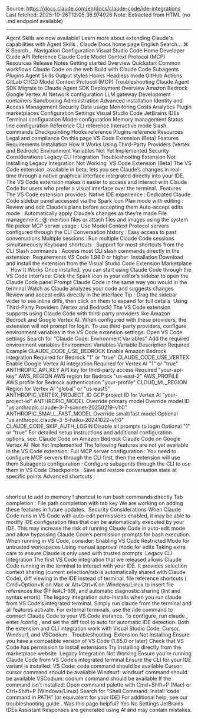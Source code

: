Source: https://docs.claude.com/en/docs/claude-code/ide-integrations
Last fetched: 2025-10-26T12:05:36.974926
Note: Extracted from HTML (no .md endpoint available)

---

Agent Skills are now available!
Learn more about extending Claude's capabilities with Agent Skills
.
Claude Docs
home page
English
Search...
⌘
K
Search...
Navigation
Configuration
Visual Studio Code
Home
Developer Guide
API Reference
Claude Code
Model Context Protocol (MCP)
Resources
Release Notes
Getting started
Overview
Quickstart
Common workflows
Claude Code on the web
Build with Claude Code
Subagents
Plugins
Agent Skills
Output styles
Hooks
Headless mode
GitHub Actions
GitLab CI/CD
Model Context Protocol (MCP)
Troubleshooting
Claude Agent SDK
Migrate to Claude Agent SDK
Deployment
Overview
Amazon Bedrock
Google Vertex AI
Network configuration
LLM gateway
Development containers
Sandboxing
Administration
Advanced installation
Identity and Access Management
Security
Data usage
Monitoring
Costs
Analytics
Plugin marketplaces
Configuration
Settings
Visual Studio Code
JetBrains IDEs
Terminal configuration
Model configuration
Memory management
Status line configuration
Reference
CLI reference
Interactive mode
Slash commands
Checkpointing
Hooks reference
Plugins reference
Resources
Legal and compliance
On this page
VS Code Extension (Beta)
Features
Requirements
Installation
How It Works
Using Third-Party Providers (Vertex and Bedrock)
Environment Variables
Not Yet Implemented
Security Considerations
Legacy CLI Integration
Troubleshooting
Extension Not Installing
Legacy Integration Not Working
​
VS Code Extension (Beta)
The VS Code extension, available in beta, lets you see Claude’s changes in real-time through a native graphical interface integrated directly into your IDE. The VS Code extension makes it easier to access and interact with Claude Code for users who prefer a visual interface over the terminal.
​
Features
The VS Code extension provides:
Native IDE experience
: Dedicated Claude Code sidebar panel accessed via the Spark icon
Plan mode with editing
: Review and edit Claude’s plans before accepting them
Auto-accept edits mode
: Automatically apply Claude’s changes as they’re made
File management
: @-mention files or attach files and images using the system file picker
MCP server usage
: Use Model Context Protocol servers configured through the CLI
Conversation history
: Easy access to past conversations
Multiple sessions
: Run multiple Claude Code sessions simultaneously
Keyboard shortcuts
: Support for most shortcuts from the CLI
Slash commands
: Access most CLI slash commands directly in the extension
​
Requirements
VS Code 1.98.0 or higher
​
Installation
Download and install the extension from the
Visual Studio Code Extension Marketplace
.
​
How It Works
Once installed, you can start using Claude Code through the VS Code interface:
Click the Spark icon in your editor’s sidebar to open the Claude Code panel
Prompt Claude Code in the same way you would in the terminal
Watch as Claude analyzes your code and suggests changes
Review and accept edits directly in the interface
Tip
: Drag the sidebar wider to see inline diffs, then click on them to expand for full details
​
Using Third-Party Providers (Vertex and Bedrock)
The VS Code extension supports using Claude Code with third-party providers like Amazon Bedrock and Google Vertex AI. When configured with these providers, the extension will not prompt for login. To use third-party providers, configure environment variables in the VS Code extension settings:
Open VS Code settings
Search for “Claude Code: Environment Variables”
Add the required environment variables
​
Environment Variables
Variable
Description
Required
Example
CLAUDE_CODE_USE_BEDROCK
Enable Amazon Bedrock integration
Required for Bedrock
"1"
or
"true"
CLAUDE_CODE_USE_VERTEX
Enable Google Vertex AI integration
Required for Vertex AI
"1"
or
"true"
ANTHROPIC_API_KEY
API key for third-party access
Required
"your-api-key"
AWS_REGION
AWS region for Bedrock
"us-east-2"
AWS_PROFILE
AWS profile for Bedrock authentication
"your-profile"
CLOUD_ML_REGION
Region for Vertex AI
"global"
or
"us-east5"
ANTHROPIC_VERTEX_PROJECT_ID
GCP project ID for Vertex AI
"your-project-id"
ANTHROPIC_MODEL
Override primary model
Override model ID
"us.anthropic.claude-3-7-sonnet-20250219-v1:0"
ANTHROPIC_SMALL_FAST_MODEL
Override small/fast model
Optional
"us.anthropic.claude-3-5-haiku-20241022-v1:0"
CLAUDE_CODE_SKIP_AUTH_LOGIN
Disable all prompts to login
Optional
"1"
or
"true"
For detailed setup instructions and additional configuration options, see:
Claude Code on Amazon Bedrock
Claude Code on Google Vertex AI
​
Not Yet Implemented
The following features are not yet available in the VS Code extension:
Full MCP server configuration
: You need to
configure MCP servers through the CLI
first, then the extension will use them
Subagents configuration
: Configure
subagents through the CLI
to use them in VS Code
Checkpoints
: Save and restore conversation state at specific points
Advanced shortcuts
:
#
shortcut to add to memory
!
shortcut to run bash commands directly
Tab completion
: File path completion with tab key
We are working on adding these features in future updates.
​
Security Considerations
When Claude Code runs in VS Code with auto-edit permissions enabled, it may be able to modify IDE configuration files that can be automatically executed by your IDE. This may increase the risk of running Claude Code in auto-edit mode and allow bypassing Claude Code’s permission prompts for bash execution.
When running in VS Code, consider:
Enabling
VS Code Restricted Mode
for untrusted workspaces
Using manual approval mode for edits
Taking extra care to ensure Claude is only used with trusted prompts
​
Legacy CLI Integration
The first VS Code integration that we released allows Claude Code running in the terminal to interact with your IDE. It provides selection context sharing (current selection/tab is automatically shared with Claude Code), diff viewing in the IDE instead of terminal, file reference shortcuts (
Cmd+Option+K
on Mac or
Alt+Ctrl+K
on Windows/Linux to insert file references like @File#L1-99), and automatic diagnostic sharing (lint and syntax errors).
The legacy integration auto-installs when you run
claude
from VS Code’s integrated terminal. Simply run
claude
from the terminal and all features activate. For external terminals, use the
/ide
command to connect Claude Code to your VS Code instance. To configure, run
claude
, enter
/config
, and set the diff tool to
auto
for automatic IDE detection.
Both the extension and CLI integration work with Visual Studio Code, Cursor, Windsurf, and VSCodium.
​
Troubleshooting
​
Extension Not Installing
Ensure you have a compatible version of VS Code (1.85.0 or later)
Check that VS Code has permission to install extensions
Try installing directly from the marketplace website
​
Legacy Integration Not Working
Ensure you’re running Claude Code from VS Code’s integrated terminal
Ensure the CLI for your IDE variant is installed:
VS Code:
code
command should be available
Cursor:
cursor
command should be available
Windsurf:
windsurf
command should be available
VSCodium:
codium
command should be available
If the command isn’t installed:
Open command palette with
Cmd+Shift+P
(Mac) or
Ctrl+Shift+P
(Windows/Linux)
Search for “Shell Command: Install ‘code’ command in PATH” (or equivalent for your IDE)
For additional help, see our
troubleshooting guide
.
Was this page helpful?
Yes
No
Settings
JetBrains IDEs
Assistant
Responses are generated using AI and may contain mistakes.